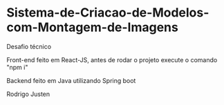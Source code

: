 # Sistema-de-Criacao-de-Modelos-com-Montagem-de-Imagens

Desafio técnico 

Front-end feito em React-JS, antes de rodar o projeto execute o comando "npm i"

Backend feito em Java utilizando Spring boot

Rodrigo Justen

